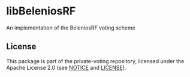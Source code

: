 # libBeleniosRF

An implementation of the BeleniosRF voting scheme

## License

This package is part of the private-voting repository, licensed under the Apache
License 2.0 (see
[NOTICE](https://github.com/webmaster128/private-voting/blob/master/NOTICE) and
[LICENSE](https://github.com/webmaster128/private-voting/blob/master/LICENSE)).
